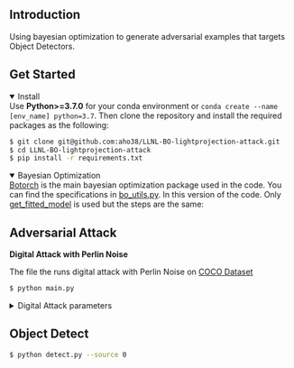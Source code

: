 ## <div align='left'>Introduction</div>

Using bayesian optimization to generate adversarial examples that targets Object Detectors.

## <div align='left'>Get Started</div>

<details open>
  <summary>Install</summary>
  Use <strong>Python>=3.7.0</strong> for your conda environment or <code>conda create --name [env_name] python=3.7</code>. Then clone the repository and install the required packages as the following:
  
  ```bash
  $ git clone git@github.com:aho38/LLNL-BO-lightprojection-attack.git
  $ cd LLNL-BO-lightprojection-attack
  $ pip install -r requirements.txt
  ```
  
</details>


<details open>
  <summary> Bayesian Optimization</summary>
  <a href='https://botorch.org/'>Botorch</a> is the main bayesian optimization package used in the code. You can find the specifications in <a href='https://github.com/aho38/BO_OD_v3.2/blob/master/utils/bo_utils.py'>bo_utils.py</a>. In this version of the code. Only <a href='https://github.com/aho38/BO_OD_v3.2/blob/master/utils/bo_utils.py#L62'>get_fitted_model</a> is used but the steps are the same:
<ol>
  
 </ol>
  
</details>

## <div align='left'>Adversarial Attack</summary>

**Digital Attack with Perlin Noise**
  
The file the runs digital attack with Perlin Noise on <a href='https://cocodataset.org/#home'>COCO Dataset</a>

```bash
$ python main.py
```

<details close>
  <summary>Digital Attack parameters </summary>
  
  There are numbers of parameters can be adjusted.
  
  ``` python
  def parse_opt():
    parser = argparse.ArgumentParser(prog='val.py')
    parser.add_argument('--data', type=str, default='data/coco.yaml', help='dataset.yaml path')
    parser.add_argument('--weights', nargs='+', type=str, default='yolov5s.pt', help='model.pt path(s)')
    parser.add_argument('--batch-size', type=int, default=1, help='batch size')
    parser.add_argument('--imgsz', '--img', '--img-size', type=int, default=640, help='inference size (pixels)')
    parser.add_argument('--conf-thres', type=float, default=0.001, help='confidence threshold')
    parser.add_argument('--iou-thres', type=float, default=0.6, help='NMS IoU threshold')
    parser.add_argument('--task', default='val', help='train, val, test, speed or study')
    parser.add_argument('--device', default='', help='cuda device, i.e. 0 or 0,1,2,3 or cpu')
    parser.add_argument('--single-cls', action='store_true', help='treat as single-class dataset')
    parser.add_argument('--augment', action='store_true', help='augmented inference')
    parser.add_argument('--verbose', action='store_true', help='report mAP by class')
    parser.add_argument('--save-txt', action='store_true', help='save results to *.txt')
    parser.add_argument('--save-hybrid', action='store_true', help='save label+prediction hybrid results to *.txt')
    parser.add_argument('--save-conf', action='store_true', help='save confidences in --save-txt labels')
    parser.add_argument('--save-json', action='store_false', help='save a COCO-JSON results file')
    parser.add_argument('--project', default='runs/testing', help='save to project/name')
    parser.add_argument('--name', default='exp', help='save to project/name')
    parser.add_argument('--exist-ok', action='store_true', help='existing project/name ok, do not increment')
    parser.add_argument('--half', action='store_true', help='use FP16 half-precision inference')
    parser.add_argument('--att-type', type=str, default='mislabel-ml', help='types of attack')
    parser.add_argument('--start-count', type=int, default=0, help='number of start count usually 0-10')
    parser.add_argument('--num-count', type=int, default=5000, help='number of images that will be processed')
    parser.add_argument('--query-budget', type=int, default=20, help='number of queries we use')
    parser.add_argument('--norm', type=int, default=16, help='max norm of the image being perturbed')
    opt = parser.parse_args()
    opt.save_json |= opt.data.endswith('coco.yaml')
    opt.save_txt |= opt.save_hybrid
    opt.data = check_file(opt.data)  # check file
    return opt
  ```
  
</details>

## Object Detect

```bash
$ python detect.py --source 0
```
